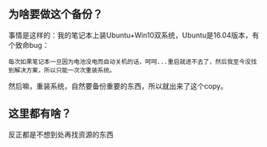 ## 为啥要做这个备份？
事情是这样的：我的笔记本上装Ubuntu+Win10双系统，Ubuntu是16.04版本，有个致命bug：<br>
    
    每次如果笔记本一旦因为电池没电而自动关机的话，呵呵...重启就进不去了，然后我至今没找到解决方案，所以只能一次次重装系统。
然后嘛，重装系统，自然要备份重要的东西，所以就出来了这个copy。<br>
## 这里都有啥？
反正都是不想到处再找资源的东西
